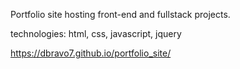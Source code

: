 Portfolio site hosting front-end and fullstack projects. 

technologies: html, css, javascript, jquery 

https://dbravo7.github.io/portfolio_site/